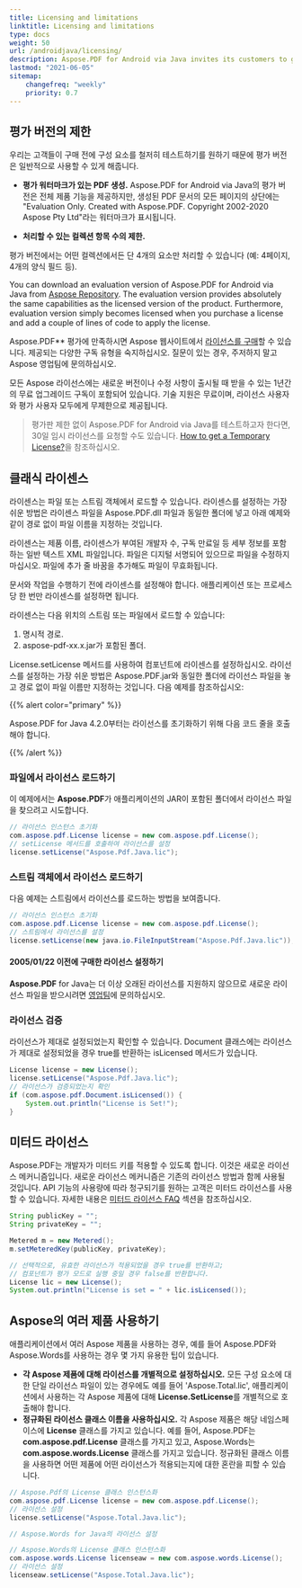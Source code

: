 ```yaml
---
title: Licensing and limitations
linktitle: Licensing and limitations
type: docs
weight: 50
url: /androidjava/licensing/
description: Aspose.PDF for Android via Java invites its customers to get a Classic license and Metered License. As well as use a limited license to better explore the product.
lastmod: "2021-06-05"
sitemap:
    changefreq: "weekly"
    priority: 0.7
---
```


## 평가 버전의 제한

우리는 고객들이 구매 전에 구성 요소를 철저히 테스트하기를 원하기 때문에 평가 버전은 일반적으로 사용할 수 있게 해줍니다.

- **평가 워터마크가 있는 PDF 생성.** Aspose.PDF for Android via Java의 평가 버전은 전체 제품 기능을 제공하지만, 생성된 PDF 문서의 모든 페이지의 상단에는 "Evaluation Only. Created with Aspose.PDF. Copyright 2002-2020 Aspose Pty Ltd"라는 워터마크가 표시됩니다.

- **처리할 수 있는 컬렉션 항목 수의 제한.**

평가 버전에서는 어떤 컬렉션에서든 단 4개의 요소만 처리할 수 있습니다 (예: 4페이지, 4개의 양식 필드 등).

You can download an evaluation version of Aspose.PDF for Android via Java from [Aspose Repository](https://repository.aspose.com/webapp/#/artifacts/browse/tree/General/repo/com/aspose/aspose-pdf). The evaluation version provides absolutely the same capabilities as the licensed version of the product. Furthermore, evaluation version simply becomes licensed when you purchase a license and add a couple of lines of code to apply the license.

Aspose.PDF** 평가에 만족하시면 Aspose 웹사이트에서 [라이선스를 구매](https://purchase.aspose.com/)할 수 있습니다. 제공되는 다양한 구독 유형을 숙지하십시오. 질문이 있는 경우, 주저하지 말고 Aspose 영업팀에 문의하십시오.

모든 Aspose 라이선스에는 새로운 버전이나 수정 사항이 출시될 때 받을 수 있는 1년간의 무료 업그레이드 구독이 포함되어 있습니다. 기술 지원은 무료이며, 라이선스 사용자와 평가 사용자 모두에게 무제한으로 제공됩니다.

>평가판 제한 없이 Aspose.PDF for Android via Java를 테스트하고자 한다면, 30일 임시 라이선스를 요청할 수도 있습니다.
 [How to get a Temporary License?](https://purchase.aspose.com/temporary-license)을 참조하십시오.

## 클래식 라이센스

라이센스는 파일 또는 스트림 객체에서 로드할 수 있습니다. 라이센스를 설정하는 가장 쉬운 방법은 라이센스 파일을 Aspose.PDF.dll 파일과 동일한 폴더에 넣고 아래 예제와 같이 경로 없이 파일 이름을 지정하는 것입니다.

라이센스는 제품 이름, 라이센스가 부여된 개발자 수, 구독 만료일 등 세부 정보를 포함하는 일반 텍스트 XML 파일입니다. 파일은 디지털 서명되어 있으므로 파일을 수정하지 마십시오. 파일에 추가 줄 바꿈을 추가해도 파일이 무효화됩니다.

문서와 작업을 수행하기 전에 라이센스를 설정해야 합니다. 애플리케이션 또는 프로세스당 한 번만 라이센스를 설정하면 됩니다.

라이센스는 다음 위치의 스트림 또는 파일에서 로드할 수 있습니다:

1. 명시적 경로.
1. aspose-pdf-xx.x.jar가 포함된 폴더.

License.setLicense 메서드를 사용하여 컴포넌트에 라이센스를 설정하십시오. 라이선스를 설정하는 가장 쉬운 방법은 Aspose.PDF.jar와 동일한 폴더에 라이선스 파일을 놓고 경로 없이 파일 이름만 지정하는 것입니다. 다음 예제를 참조하십시오:

{{% alert color="primary" %}}

Aspose.PDF for Java 4.2.0부터는 라이선스를 초기화하기 위해 다음 코드 줄을 호출해야 합니다.

{{% /alert %}}

### 파일에서 라이선스 로드하기

이 예제에서는 **Aspose.PDF**가 애플리케이션의 JAR이 포함된 폴더에서 라이선스 파일을 찾으려고 시도합니다.

```java
// 라이선스 인스턴스 초기화
com.aspose.pdf.License license = new com.aspose.pdf.License();
// setLicense 메서드를 호출하여 라이선스를 설정
license.setLicense("Aspose.Pdf.Java.lic");
```

### 스트림 객체에서 라이선스 로드하기

다음 예제는 스트림에서 라이선스를 로드하는 방법을 보여줍니다.

```java
// 라이선스 인스턴스 초기화
com.aspose.pdf.License license = new com.aspose.pdf.License();
// 스트림에서 라이선스를 설정
license.setLicense(new java.io.FileInputStream("Aspose.Pdf.Java.lic"));
```

#### 2005/01/22 이전에 구매한 라이선스 설정하기
**Aspose.PDF** for Java는 더 이상 오래된 라이선스를 지원하지 않으므로 새로운 라이선스 파일을 받으시려면 [영업팀](https://company.aspose.com/contact)에 문의하십시오.

### 라이선스 검증

라이선스가 제대로 설정되었는지 확인할 수 있습니다. Document 클래스에는 라이선스가 제대로 설정되었을 경우 true를 반환하는 isLicensed 메서드가 있습니다.

```java
License license = new License();
license.setLicense("Aspose.Pdf.Java.lic");
// 라이선스가 검증되었는지 확인
if (com.aspose.pdf.Document.isLicensed()) {
    System.out.println("License is Set!");
}
```
## 미터드 라이선스

Aspose.PDF는 개발자가 미터드 키를 적용할 수 있도록 합니다. 이것은 새로운 라이선스 메커니즘입니다. 새로운 라이선스 메커니즘은 기존의 라이선스 방법과 함께 사용될 것입니다. API 기능의 사용량에 따라 청구되기를 원하는 고객은 미터드 라이선스를 사용할 수 있습니다. 자세한 내용은 [미터드 라이선스 FAQ](https://purchase.aspose.com/faqs/licensing/metered) 섹션을 참조하십시오.

```java
String publicKey = "";
String privateKey = "";

Metered m = new Metered();
m.setMeteredKey(publicKey, privateKey);

// 선택적으로, 유효한 라이선스가 적용되었을 경우 true를 반환하고;
// 컴포넌트가 평가 모드로 실행 중일 경우 false를 반환합니다.
License lic = new License();
System.out.println("License is set = " + lic.isLicensed());
```

## Aspose의 여러 제품 사용하기

애플리케이션에서 여러 Aspose 제품을 사용하는 경우, 예를 들어 Aspose.PDF와 Aspose.Words를 사용하는 경우 몇 가지 유용한 팁이 있습니다.

- **각 Aspose 제품에 대해 라이선스를 개별적으로 설정하십시오.** 모든 구성 요소에 대한 단일 라이선스 파일이 있는 경우에도 예를 들어 'Aspose.Total.lic', 애플리케이션에서 사용하는 각 Aspose 제품에 대해 **License.SetLicense**를 개별적으로 호출해야 합니다.
- **정규화된 라이선스 클래스 이름을 사용하십시오.** 각 Aspose 제품은 해당 네임스페이스에 **License** 클래스를 가지고 있습니다. 예를 들어, Aspose.PDF는 **com.aspose.pdf.License** 클래스를 가지고 있고, Aspose.Words는 **com.aspose.words.License** 클래스를 가지고 있습니다. 정규화된 클래스 이름을 사용하면 어떤 제품에 어떤 라이선스가 적용되는지에 대한 혼란을 피할 수 있습니다.

```java
// Aspose.Pdf의 License 클래스 인스턴스화
com.aspose.pdf.License license = new com.aspose.pdf.License();
// 라이선스 설정
license.setLicense("Aspose.Total.Java.lic");

// Aspose.Words for Java의 라이선스 설정

// Aspose.Words의 License 클래스 인스턴스화
com.aspose.words.License licenseaw = new com.aspose.words.License();
// 라이선스 설정
licenseaw.setLicense("Aspose.Total.Java.lic");
```